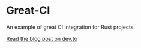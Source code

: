 # Great-CI

An example of great CI integration for Rust projects.

[Read the blog post on dev.to](https://dev.to/cad97/great-rust-ci-1fk6)
